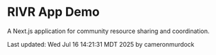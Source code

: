 # RIVR App Demo

A Next.js application for community resource sharing and coordination.

Last updated: Wed Jul 16 14:21:31 MDT 2025 by cameronmurdock
